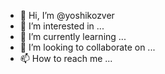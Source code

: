 - 👋 Hi, I’m @yoshikozver
- 👀 I’m interested in ...
- 🌱 I’m currently learning ...
- 💞️ I’m looking to collaborate on ...
- 📫 How to reach me ...

<!---
yoshikozver/yoshikozver is a ✨ special ✨ repository because its `README.md` (this file) appears on your GitHub profile.
You can click the Preview link to take a look at your changes.
--->
